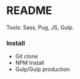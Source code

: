 # README #
Tools: Sass, Pug, JS, Gulp.

### Install ###

* Git clone
* NPM Install
* Gulp/Gulp production
